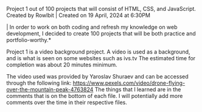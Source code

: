 Project 1 out of 100 projects that will consist of HTML, CSS, and JavaScript. 
Created by Rowlbit | Created on 19 April, 2024 at 6:30PM

| In order to work on both coding and refresh my knowledge on web development, I decided to create 100 projects that will be both practice and portfolio-worthy.*

Project 1 is a video background project. A video is used as a background, and is what is seen on some websites such as ivs.tv The estimated time for completion was about 20 minutes minimum.

The video used was provided by Yaroslav Shuraev and can be accessed through the following link: https://www.pexels.com/video/drone-flying-over-the-mountain-peak-4763824
The things that I learned are in the comments that is on the bottom of each file. I will potentially add more comments over the time in their respective files.
